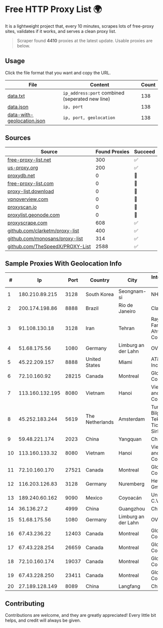 
# Free HTTP Proxy List 🌍

It is a lightweight project that, every 10 minutes, scrapes lots of free-proxy sites, validates if it works, and serves a clean proxy list.


> Scraper found **4410** proxies at the latest update. Usable proxies are below.

## Usage

Click the file format that you want and copy the URL.


|File|Content|Count|
|----|-------|-----|
|[data.txt](https://raw.githubusercontent.com/themiralay/Proxy-List-World/master/data.txt)|`ip_address:port` combined (seperated new line)|138|
|[data.json](https://raw.githubusercontent.com/themiralay/Proxy-List-World/master/data.json)|`ip, port`|138|
|[data-with-geolocation.json](https://raw.githubusercontent.com/themiralay/Proxy-List-World/master/data-with-geolocation.json)|`ip, port, geolocation`|138|

## Sources

|Source|Found Proxies|Succeed|
|------|-------------|-------|
|[free-proxy-list.net](https://free-proxy-list.net)|300|✅|
|[us-proxy.org](https://www.us-proxy.org)|200|✅|
|[proxydb.net](http://proxydb.net)|0|🚫|
|[free-proxy-list.com](https://free-proxy-list.com/?page=&port=&type%5B%5D=http&type%5B%5D=https&up_time=0&search=Search)|0|🚫|
|[proxy-list.download](https://www.proxy-list.download/HTTP)|0|🚫|
|[vpnoverview.com](https://vpnoverview.com/privacy/anonymous-browsing/free-proxy-servers)|0|🚫|
|[proxyscan.io](https://www.proxyscan.io)|0|🚫|
|[proxylist.geonode.com](https://proxylist.geonode.com/api/proxy-list?limit=300&page=1&sort_by=lastChecked&sort_type=desc&protocols=http,https)|0|🚫|
|[proxyscrape.com](https://api.proxyscrape.com/v2/?request=displayproxies&protocol=http&timeout=10000&country=all&ssl=all&anonymity=all)|608|✅|
|[github.com/clarketm/proxy-list](https://raw.githubusercontent.com/clarketm/proxy-list/master/proxy-list-raw.txt)|400|✅|
|[github.com/monosans/proxy-list](https://raw.githubusercontent.com/monosans/proxy-list/main/proxies/http.txt)|314|✅|
|[github.com/TheSpeedX/PROXY-List](https://raw.githubusercontent.com/TheSpeedX/PROXY-List/master/http.txt)|2588|✅|


## Sample Proxies With Geolocation Info

|#|Ip|Port|Country|City|Internet Service Provider|
|-|--|----|-------|----|-------------------------|
|1|180.210.89.215|3128|South Korea|Seongnam-si|NHNCLOUD|
|2|200.174.198.86|8888|Brazil|Rio de Janeiro|Claro S.A|
|3|91.108.130.18|3128|Iran|Tehran|Rayaneh Gostar Farzanegan Ahwaz Company LTD.|
|4|51.68.175.56|1080|Germany|Limburg an der Lahn|OVH SAS|
|5|45.22.209.157|8888|United States|Miami|AT&T Services, Inc.|
|6|72.10.160.92|28215|Canada|Montreal|GloboTech Communications|
|7|113.160.132.195|8080|Vietnam|Hanoi|VietNam Post and Telecom Corporation|
|8|45.252.183.244|5619|The Netherlands|Amsterdam|Turunc Smart Bilgisayar Teknoloji Ve Dis Ticaret Limited Sirketi|
|9|59.48.221.174|2023|China|Yangquan|Chinanet|
|10|113.160.133.32|8080|Vietnam|Hanoi|VietNam Post and Telecom Corporation|
|11|72.10.160.170|27521|Canada|Montreal|GloboTech Communications|
|12|116.203.126.83|3128|Germany|Nuremberg|Hetzner Online GmbH|
|13|189.240.60.162|9090|Mexico|Coyoacán|Uninet S.A. de C.V.|
|14|36.136.27.2|4999|China|Guangzhou|China Mobile|
|15|51.68.175.56|1080|Germany|Limburg an der Lahn|OVH SAS|
|16|67.43.236.22|12403|Canada|Montreal|GloboTech Communications|
|17|67.43.228.254|26659|Canada|Montreal|GloboTech Communications|
|18|72.10.160.174|19037|Canada|Montreal|GloboTech Communications|
|19|67.43.228.250|23411|Canada|Montreal|GloboTech Communications|
|20|27.189.128.149|8089|China|Langfang|Chinanet|



## Contributing

Contributions are welcome, and they are greatly appreciated! Every
little bit helps, and credit will always be given.

